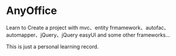 # AnyOffice

Learn to Create a project with mvc、entity frmamework、autofac、automapper、jQuery、jQuery easyUI and some other frameworks...

This is just a personal learning record.
